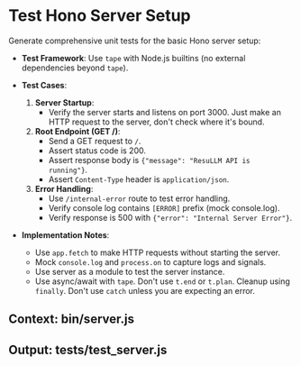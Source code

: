 # Test Hono Server Setup

Generate comprehensive unit tests for the basic Hono server setup:

- **Test Framework**: Use `tape` with Node.js builtins (no external dependencies beyond `tape`).
- **Test Cases**:
  1. **Server Startup**:
     - Verify the server starts and listens on port 3000. Just make an HTTP request to the server, don't check where it's bound.
  2. **Root Endpoint (GET /)**:
     - Send a GET request to `/`.
     - Assert status code is 200.
     - Assert response body is `{"message": "ResuLLM API is running"}`.
     - Assert `Content-Type` header is `application/json`.
  3. **Error Handling**:
     - Use `/internal-error` route to test error handling.
     - Verify console log contains `[ERROR]` prefix (mock console.log).
     - Verify response is 500 with `{"error": "Internal Server Error"}`.

- **Implementation Notes**:
  - Use `app.fetch` to make HTTP requests without starting the server.
  - Mock `console.log` and `process.on` to capture logs and signals.
  - Use server as a module to test the server instance.
  - Use async/await with `tape`. Don't use `t.end` or `t.plan`. Cleanup using `finally`. Don't use `catch` unless you are expecting an error.

## Context: bin/server.js
## Output: tests/test_server.js

